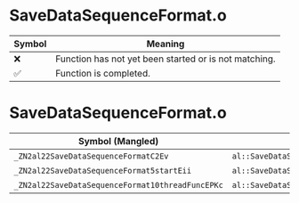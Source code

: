 # SaveDataSequenceFormat.o
| Symbol | Meaning 
| ------------- | ------------- 
| :x: | Function has not yet been started or is not matching. 
| :white_check_mark: | Function is completed. 


# SaveDataSequenceFormat.o
| Symbol (Mangled) | Symbol (Demangled) | Decompiled? |
| ------------- |  ------------- | ------------- |
| `_ZN2al22SaveDataSequenceFormatC2Ev` | `al::SaveDataSequenceFormat::SaveDataSequenceFormat(void)` | :white_check_mark: |
| `_ZN2al22SaveDataSequenceFormat5startEii` | `al::SaveDataSequenceFormat::start(int,int)` | :white_check_mark: |
| `_ZN2al22SaveDataSequenceFormat10threadFuncEPKc` | `al::SaveDataSequenceFormat::threadFunc(char const*)` | :white_check_mark: |
